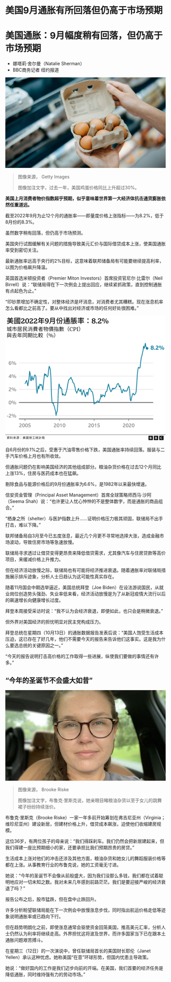 # 美国9月通胀有所回落但仍高于市场预期

#  美国通胀：9月幅度稍有回落，但仍高于市场预期

  * 娜塔莉·舍尔曼（Natalie Sherman） 
  * BBC商务记者 纽约报道 


![一盒鸡蛋](_127066758_gettyimages-1330339690-1.jpg)

> 图像来源，  Getty Images
>
> 图像加注文字，过去一年，美国鸡蛋价格同比上升超过30%。

**美国上月消费者物价指数超乎预期，似乎意味着世界第一大经济体抗击通货膨胀依然任重道远。**

截至2022年9月为止12个月的通胀率——即量度价格上涨指标——为8.2%，低于8月份的8.3%。

虽然数字稍有回落，但仍高于市场预测。

美国央行试图缓解有关问题的措施导致美元汇价与国际借贷成本上涨，使美国通胀率受到密切关注。

最新通胀率远高于央行的2%目标，这意味着联邦储备局有可能要继续提高利率，以图为价格飙升降温。

英国首选米顿投资者（Premier Miton Investors）首席投资官尼尔·比雷尔（Neil Birrell）说：“联储局得在下一次例会上提出回应，继续紧抓政策，直到控制通胀有点起色为止。”

“印钞票增加不确定性，对整体经济是坏消息，对消费者尤其糟糕。现在涨息机率怎么看都比之前高了。要从中找出对经济或市场的任何好处很困难。”

![图表：美国通胀率变化（2005年至今）](_127148139_us_inflation_20221013_chinese_trad-nc.png)

自6月份的9.1%之后，受惠于汽油零售价格下跌，美国通胀率持续回落。服装与二手汽车价格上月也有所收敛。

但通胀问题仍在影响美国经济的其他组成部分。粮油杂货价格在过去12个月同比上涨13%，住房与医药成本也在猛飙。

剔除食品与能源价格后的9月份通胀率为6.6%，是1982年以来最快增速。

信安资金管理（Principal Asset Management）首席全球策略师西马·沙阿（Seema Shah）说：“也许更让人忧心忡忡的不是整体数字，而是通胀的商品组合。”

“栖身之所（shelter）与医护指数上升……证明价格压力极其顽固，联储局不出手打击，难以下降。”

联邦储备局自3月至今已五度涨息，最近几个月更不寻常地选择大涨，造成金融市场波动，导致住房市场等急速放慢。


联储局寻求透过让借贷变得更昂贵来降低借贷需求，尤其像汽车与住房贷款等高价项目，来缓减价格上升推力。

但在经济活动放慢之际，联储局也有可能将经济推进衰退。随着通胀率对联储局措施展示排斥迹象，分析人士日趋认为这可能性真实存在。

随着11月国会中期选举逼近，美国总统拜登（Joe Biden）在设法游说国民，从就业岗位创造势头强劲、失业率低来看，经济活动放慢是为了从新冠疫情大流行以后的飙速增长向健康增长过度。

拜登本周接受采访时说：“我不认为会经济衰退，即便如此，也只会是稍微衰退。”

但外界对美国经济的担忧明显对民主党构成压力。

拜登总统在星期四（10月13日）的通胀数据报告发表后说：“美国人饱受生活成本压迫，这已存在了好几年，他们不需要今天的报告来告诉他们这事实。这是我为什么要选总统的关键原因之一。”

“今天的报告说明打击高价格的工作取得一些进展，纵使我们要做的事情还有许多。”

##  “今年的圣诞节不会盛大如昔”

![布鲁克·里斯克](_127066753_img-7638.jpg)

> 图像来源，  Brooke Riske
>
> 图像加注文字，布鲁克·里斯克说，她亲眼目睹粮油杂货以至于女儿的跳舞裙子纷纷持续涨价。

布鲁克·里斯克（Brooke Riske）一家一年多前开始筹划在弗吉尼亚州（Virginia；维珍尼亚州）建设新居，但建材价格上升，借贷成本飙涨，迫使他们收缩建房规模。

这位36岁，有两位孩子的母亲说：“我们得踩刹车。我们仍然会把新居建起来，但我们得建一座比预期细小的家，还要承担比我们预期昂贵的房贷。”

生活成本上涨对他们的冲击还涉及其他方面，粮油杂货和她女儿的舞蹈服装价格等都在上涨。从事教育行业的布鲁克说，她的工资毫无寸进。

她说：“今年的圣诞节不会像从前般盛大，因为我们没那么多钱，我们都在试着聪明地应对一切未知之数。我对未来几年感到前路茫茫。我们是要迎接严峻的经济衰退了吗？”

报告公布之后，股市猛跌，但在盘中止跌回升。

许多分析盼望联储局能在下一次例会中放慢涨息步伐，同时指出航运价格走低等迹象说明通胀率或已趋向下行。

但在趋势明朗化之前，即使涨息通常会驱使资金回笼美国，推高美元汇率，分析人士仍然认为利率将继续走高。外界担忧这将波及世界，而许多国家当下已在跟本土通胀问题艰苦搏斗。

在星期三（12日）的一次演说中，曾任联储局首长的美国财长耶伦（Janet Yellen）承认这种忧虑。她称美国“在意”环球形势，但国内忧患主导政策。

她说：“做好国内的工作是我们迈步向前的开端。在美国，我们首要的经济任务是降低通胀，同时维持强有力的劳动市场。”


